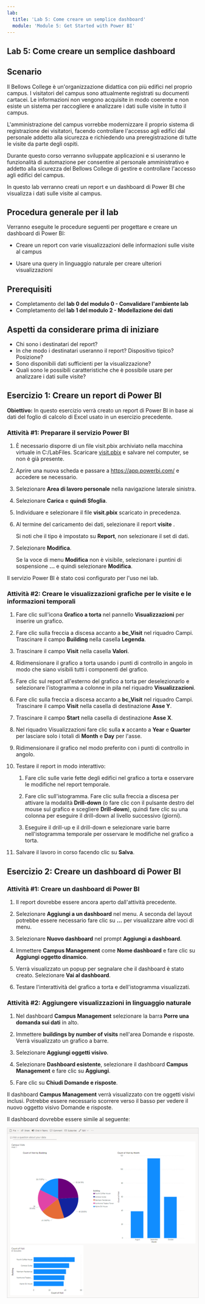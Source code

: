 ```yaml
---
lab:
  title: 'Lab 5: Come creare un semplice dashboard'
  module: 'Module 5: Get Started with Power BI'
---
```


## Lab 5: Come creare un semplice dashboard

## Scenario

Il Bellows College è un'organizzazione didattica con più edifici nel proprio campus. I visitatori del campus sono attualmente registrati su documenti cartacei. Le informazioni non vengono acquisite in modo coerente e non esiste un sistema per raccogliere e analizzare i dati sulle visite in tutto il campus.

L'amministrazione del campus vorrebbe modernizzare il proprio sistema di registrazione dei visitatori, facendo controllare l'accesso agli edifici dal personale addetto alla sicurezza e richiedendo una preregistrazione di tutte le visite da parte degli ospiti.

Durante questo corso verranno sviluppate applicazioni e si useranno le funzionalità di automazione per consentire al personale amministrativo e addetto alla sicurezza del Bellows College di gestire e controllare l'accesso agli edifici del campus.

In questo lab verranno creati un report e un dashboard di Power BI che visualizza i dati sulle visite al campus.

## Procedura generale per il lab

Verranno eseguite le procedure seguenti per progettare e creare un dashboard di Power BI:

-   Creare un report con varie visualizzazioni delle informazioni sulle visite al campus

-   Usare una query in linguaggio naturale per creare ulteriori visualizzazioni

## Prerequisiti

- Completamento del **lab 0 del modulo 0 - Convalidare l'ambiente lab**
- Completamento del **lab 1 del modulo 2 - Modellazione dei dati**

## Aspetti da considerare prima di iniziare

-   Chi sono i destinatari del report?
-   In che modo i destinatari useranno il report? Dispositivo tipico? Posizione?
-   Sono disponibili dati sufficienti per la visualizzazione?
-   Quali sono le possibili caratteristiche che è possibile usare per analizzare i dati sulle visite?

## Esercizio 1: Creare un report di Power BI

**Obiettivo:** In questo esercizio verrà creato un report di Power BI in base ai dati del foglio di calcolo di Excel usato in un esercizio precedente.

### Attività \#1: Preparare il servizio Power BI

1.  È necessario disporre di un file visit.pbix archiviato nella macchina virtuale in C:/LabFiles. Scaricare [visit.pbix](https://github.com/MicrosoftLearning/PL-900-Microsoft-Power-Platform-Fundamentals/raw/master/Allfiles/visits.pbix) e salvare nel computer, se non è già presente.

2.  Aprire una nuova scheda e passare a <https://app.powerbi.com/> e accedere se necessario.

3.  Selezionare **Area di lavoro personale** nella navigazione laterale sinistra.

5.  Selezionare **Carica** e **quindi Sfoglia**.

6.  Individuare e selezionare il file **visit.pbix** scaricato in precedenza. 

7.  Al termine del caricamento dei dati, selezionare il report **visite** .

    Si noti che il tipo è impostato su **Report**, non selezionare il set di dati.

8.  Selezionare **Modifica**. 

    Se la voce di menu **Modifica** non è visibile, selezionare i puntini di sospensione **...** e quindi selezionare **Modifica**.

Il servizio Power BI è stato così configurato per l'uso nei lab.


### Attività \#2: Creare le visualizzazioni grafiche per le visite e le informazioni temporali

1.  Fare clic sull'icona **Grafico a torta** nel pannello **Visualizzazioni** per inserire un grafico.

2.  Fare clic sulla freccia a discesa accanto a **bc_Visit** nel riquadro Campi. Trascinare il campo **Building** nella casella **Legenda**.

3.  Trascinare il campo **Visit** nella casella **Valori**.

4.  Ridimensionare il grafico a torta usando i punti di controllo in angolo in modo che siano visibili tutti i componenti del grafico.

5.  Fare clic sul report all'esterno del grafico a torta per deselezionarlo e selezionare l'istogramma a colonne in pila nel riquadro **Visualizzazioni**.

6.  Fare clic sulla freccia a discesa accanto a **bc_Visit** nel riquadro Campi. Trascinare il campo **Visit** nella casella di destinazione **Asse Y**.

7.  Trascinare il campo **Start** nella casella di destinazione **Asse X**.

8.  Nel riquadro Visualizzazioni fare clic sulla **x** accanto a **Year** e **Quarter** per lasciare solo i totali di **Month** e **Day** per l'asse.

9.  Ridimensionare il grafico nel modo preferito con i punti di controllo in angolo.

10. Testare il report in modo interattivo:

    1.  Fare clic sulle varie fette degli edifici nel grafico a torta e osservare le modifiche nel report temporale.

    2.  Fare clic sull'istogramma. Fare clic sulla freccia a discesa per attivare la modalità **Drill-down** (o fare clic con il pulsante destro del mouse sul grafico e scegliere **Drill-down**), quindi fare clic su una colonna per eseguire il drill-down al livello successivo (giorni).

    3.  Eseguire il drill-up e il drill-down e selezionare varie barre nell'istogramma temporale per osservare le modifiche nel grafico a torta.

11. Salvare il lavoro in corso facendo clic su **Salva**.

## Esercizio 2: Creare un dashboard di Power BI

### Attività \#1: Creare un dashboard di Power BI

1.  Il report dovrebbe essere ancora aperto dall'attività precedente.

2.  Selezionare **Aggiungi a un dashboard** nel menu. A seconda del layout potrebbe essere necessario fare clic su **...** per visualizzare altre voci di menu.

3.  Selezionare **Nuovo dashboard** nel prompt **Aggiungi a dashboard**.

4.  Immettere **Campus Management** come **Nome dashboard** e fare clic su **Aggiungi oggetto dinamico**.

5.  Verrà visualizzato un popup per segnalare che il dashboard è stato creato. Selezionare **Vai al dashboard**.

6.  Testare l'interattività del grafico a torta e dell'istogramma visualizzati.

### Attività \#2: Aggiungere visualizzazioni in linguaggio naturale

1.  Nel dashboard **Campus Management** selezionare la barra **Porre una domanda sui dati** in alto.

2.  Immettere **buildings by number of visits** nell'area Domande e risposte. Verrà visualizzato un grafico a barre.

3.  Selezionare **Aggiungi oggetti visivo**.

4.  Selezionare **Dashboard esistente**, selezionare il dashboard **Campus Management** e fare clic su **Aggiungi**.

5.  Fare clic su **Chiudi Domande e risposte**.

Il dashboard **Campus Management** verrà visualizzato con tre oggetti visivi inclusi. Potrebbe essere necessario scorrere verso il basso per vedere il nuovo oggetto visivo Domande e risposte.

Il dashboard dovrebbe essere simile al seguente:

![](media/5-powerbi-result.png)
